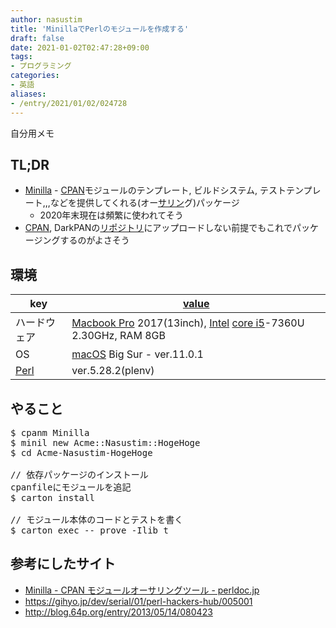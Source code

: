 ```yaml
---
author: nasustim
title: 'MinillaでPerlのモジュールを作成する'
draft: false
date: 2021-01-02T02:47:28+09:00
tags:
- プログラミング
categories:
- 英語
aliases:
- /entry/2021/01/02/024728
---
```

<p>自分用メモ</p>

<h2>TL;DR</h2>

<ul>
<li><a href="https://metacpan.org/pod/Minilla">Minilla</a> - <a class="keyword" href="http://d.hatena.ne.jp/keyword/CPAN">CPAN</a>モジュールのテンプレート, ビルドシステム, テストテンプレート,,,などを提供してくれる(オー<a class="keyword" href="http://d.hatena.ne.jp/keyword/%A5%B5%A5%EA%A5%F3">サリン</a>グ)パッケージ

<ul>
<li>2020年末現在は頻繁に使われてそう</li>
</ul>
</li>
<li><a class="keyword" href="http://d.hatena.ne.jp/keyword/CPAN">CPAN</a>, DarkPANの<a class="keyword" href="http://d.hatena.ne.jp/keyword/%A5%EA%A5%DD%A5%B8%A5%C8%A5%EA">リポジトリ</a>にアップロードしない前提でもこれでパッケージングするのがよさそう</li>
</ul>


<h2>環境</h2>

<table>
<thead>
<tr>
<th> key </th>
<th> <a class="keyword" href="http://d.hatena.ne.jp/keyword/value">value</a> </th>
</tr>
</thead>
<tbody>
<tr>
<td> ハードウェア </td>
<td> <a class="keyword" href="http://d.hatena.ne.jp/keyword/Macbook%20Pro">Macbook Pro</a> 2017(13inch), <a class="keyword" href="http://d.hatena.ne.jp/keyword/Intel">Intel</a> <a class="keyword" href="http://d.hatena.ne.jp/keyword/core%20i5">core i5</a>-7360U 2.30GHz, RAM 8GB </td>
</tr>
<tr>
<td> OS </td>
<td> <a class="keyword" href="http://d.hatena.ne.jp/keyword/macOS">macOS</a> Big Sur - ver.11.0.1 </td>
</tr>
<tr>
<td> <a class="keyword" href="http://d.hatena.ne.jp/keyword/Perl">Perl</a> </td>
<td> ver.5.28.2(plenv)  </td>
</tr>
</tbody>
</table>


<h2>やること</h2>

<pre class="code :sh" data-lang=":sh" data-unlink>$ cpanm Minilla
$ minil new Acme::Nasustim::HogeHoge
$ cd Acme-Nasustim-HogeHoge

// 依存パッケージのインストール
cpanfileにモジュールを追記
$ carton install

// モジュール本体のコードとテストを書く
$ carton exec -- prove -Ilib t</pre>


<h2>参考にしたサイト</h2>

<ul>
<li><a href="https://perldoc.jp/docs/modules/Minilla-v0.6.4/lib/Minilla.pod">Minilla - CPAN &#x30E2;&#x30B8;&#x30E5;&#x30FC;&#x30EB;&#x30AA;&#x30FC;&#x30B5;&#x30EA;&#x30F3;&#x30B0;&#x30C4;&#x30FC;&#x30EB; - perldoc.jp</a></li>
<li><a href="https://gihyo.jp/dev/serial/01/perl-hackers-hub/005001">https://gihyo.jp/dev/serial/01/perl-hackers-hub/005001</a></li>
<li><a href="http://blog.64p.org/entry/2013/05/14/080423">http://blog.64p.org/entry/2013/05/14/080423</a></li>
</ul>


